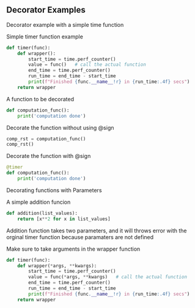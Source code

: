
## Decorator Examples

Decorator example with a simple time function 

Simple timer function example
``` python
def timer(func):
    def wrapper():
        start_time = time.perf_counter()   
        value = func()   # call the actual function 
        end_time = time.perf_counter()     
        run_time = end_time - start_time   
        print(f"Finished {func.__name__!r} in {run_time:.4f} secs")
    return wrapper
```

A function to be decorated
``` python 
def computation_func():
    print('computation done')
```
Decorate the function without using @sign

```python 
comp_rst = computation_func()
comp_rst()
```


Decorate the function with @sign
```python 
@timer
def computation_func():
    print('computation done')
```

Decorating functions with Parameters

A simple addition funcion 
```python 
def addition(list_values):
    return [x**2 for x in list_values]
```
Addition function takes two parameters, and it will throws error with the orginal timer function because paramaters are not defined

Make sure to take arguments in the wrapper function 
```python 
def timer(func):
    def wrapper(*args, **kwargs):
        start_time = time.perf_counter()   
        value = func(*args, **kwargs)   # call the actual function 
        end_time = time.perf_counter()     
        run_time = end_time - start_time   
        print(f"Finished {func.__name__!r} in {run_time:.4f} secs")
    return wrapper
```
```python 

```

```python 

```
```python 

```